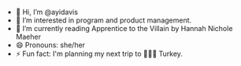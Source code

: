 - 👋 Hi, I’m @ayidavis
- 👀 I’m interested in program and product management.
- 🌱 I’m currently reading Apprentice to the Villain by Hannah Nichole Maeher
- 😄 Pronouns: she/her
- ⚡ Fun fact: I'm planning my next trip to 🥁🥁🥁 Turkey.

<!---
ayidavis/ayidavis is a ✨ special ✨ repository because its `README.md` (this file) appears on your GitHub profile.
You can click the Preview link to take a look at your changes.
--->
